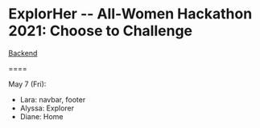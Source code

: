 ExplorHer -- All-Women Hackathon 2021: Choose to Challenge
====

[Backend](https://github.com/mehmehmehlol/explorHer-backend)

====

May 7 (Fri):
- Lara: navbar, footer
- Alyssa: Explorer
- Diane: Home